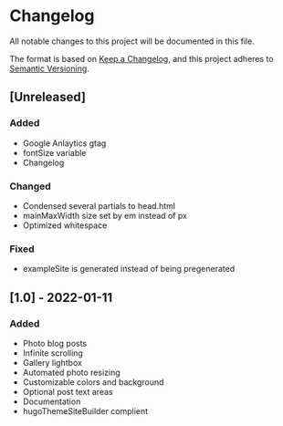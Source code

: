 # Changelog

All notable changes to this project will be documented in this file.

The format is based on [Keep a Changelog](https://keepachangelog.com/en/1.0.0/),
and this project adheres to [Semantic Versioning](https://semver.org/spec/v2.0.0.html).

## [Unreleased]

### Added 

- Google Anlaytics gtag
- fontSize variable
- Changelog

### Changed

- Condensed several partials to head.html
- mainMaxWidth size set by em instead of px
- Optimized whitespace

### Fixed

- exampleSite is generated instead of being pregenerated

## [1.0] - 2022-01-11

### Added

- Photo blog posts
- Infinite scrolling
- Gallery lightbox
- Automated photo resizing
- Customizable colors and background
- Optional post text areas
- Documentation
- hugoThemeSiteBuilder complient
